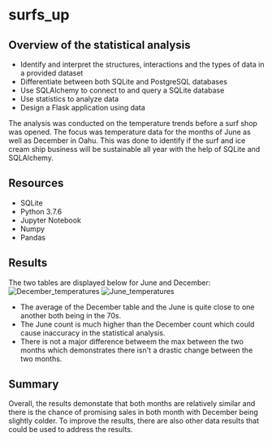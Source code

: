 # surfs_up

## Overview of the statistical analysis

- Identify and interpret the structures, interactions and the types of data in a provided dataset
- Differentiate between both SQLite and PostgreSQL databases
- Use SQLAlchemy to connect to and query a SQLite database
- Use statistics to analyze data
- Design a Flask application using data

The analysis was conducted on the temperature trends before a surf shop was opened. The focus was temperature data for the months of June as well as December in Oahu. This was done to identify if the surf and ice cream ship business will be sustainable all year with the help of SQLite and SQLAlchemy.

## Resources
- SQLite
- Python 3.7.6
- Jupyter Notebook
- Numpy
- Pandas

## Results
The two tables are displayed below for June and December:
![December_temperatures](https://user-images.githubusercontent.com/95547517/155833563-d2c11cad-d5de-487c-930c-6d275853eb0b.png)
![June_temperatures](https://user-images.githubusercontent.com/95547517/155833568-a33076a7-1c06-4eed-ae09-5f974151e00e.png)

- The average of the December table and the June is quite close to one another both being in the 70s.
- The June count is much higher than the December count which could cause inaccuracy in the statistical analysis.
- There is not a major difference betweem the max between the two months which demonstrates there isn't a drastic change between the two months.

## Summary
Overall, the results demonstate that both months are relatively similar and there is the chance of promising sales in both month with December being slightly colder. To improve the results, there are also other data results that could be used to address the results. 

